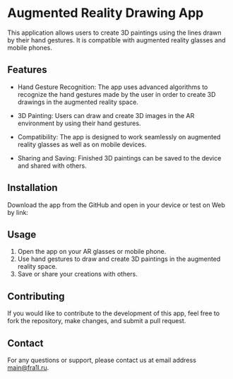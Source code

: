 # Augmented Reality Drawing App

This application allows users to create 3D paintings using the lines drawn by their hand gestures. It is compatible with augmented reality glasses and mobile phones.

## Features

- Hand Gesture Recognition: The app uses advanced algorithms to recognize the hand gestures made by the user in order to create 3D drawings in the augmented reality space.

- 3D Painting: Users can draw and create 3D images in the AR environment by using their hand gestures.

- Compatibility: The app is designed to work seamlessly on augmented reality glasses as well as on mobile devices.

- Sharing and Saving: Finished 3D paintings can be saved to the device and shared with others.

## Installation

Download the app from the GitHub and open in your device or test on Web by link:

## Usage

1. Open the app on your AR glasses or mobile phone.
2. Use hand gestures to draw and create 3D paintings in the augmented reality space.
3. Save or share your creations with others.

## Contributing

If you would like to contribute to the development of this app, feel free to fork the repository, make changes, and submit a pull request.

## Contact

For any questions or support, please contact us at email address main@fra1l.ru.
